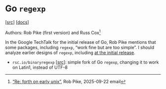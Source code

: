 # Go `regexp`

[[src](https://github.com/golang/go/tree/master/src/regexp)] [[docs](https://pkg.go.dev/regexp)]

Authors: Rob Pike (first version) and Russ Cox[^pike-emails]

In the Google TechTalk for the initial release of Go, Rob Pike mentions that
some packages, including `regexp`, “work fine but are too simple”. I should
analyze earlier designs of `regexp`, including [at the initial release](https://github.com/golang/go/blob/c90d392ce3d3203e0c32b3f98d1e68c4c2b4c49b/src/pkg/regexp/regexp.go).

- `rsc.io/binaryregexp` [[src](https://github.com/rsc/binaryregexp)]: simple
  fork of Go `regexp`, changing it to work on Latin1, instead of UTF-8

[^pike-emails]: [“Re: forth on early unix”](../people/rob_pike.md#emails),
  Rob Pike, 2025-09-22 email
